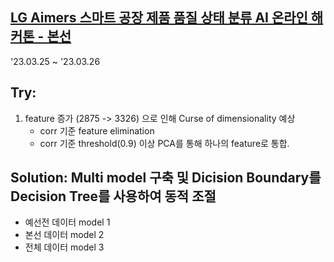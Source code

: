 ## [LG Aimers 스마트 공장 제품 품질 상태 분류 AI 온라인 해커톤 - 본선](https://dacon.io/competitions/official/236080/overview/description)
'23.03.25 ~ '23.03.26

## Try:
1. feature 증가 (2875 -> 3326) 으로 인해 Curse of dimensionality 예상
    - corr 기준 feature elimination
    - corr 기준 threshold(0.9) 이상 PCA를 통해 하나의 feature로 통합.
    
## Solution: Multi model 구축 및 Dicision Boundary를 Decision Tree를 사용하여 동적 조절
  - 예선전 데이터 model 1
  - 본선 데이터 model 2
  - 전체 데이터 model 3
